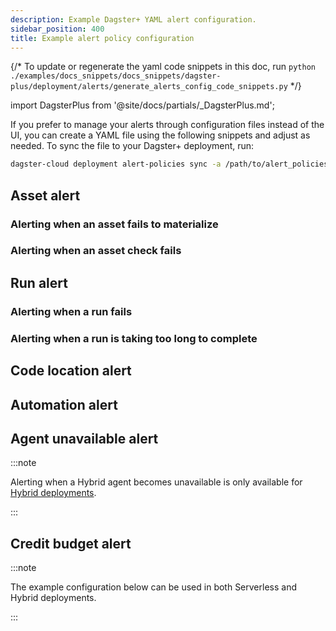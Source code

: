 ```yaml
---
description: Example Dagster+ YAML alert configuration.
sidebar_position: 400
title: Example alert policy configuration
---
```


{/* To update or regenerate the yaml code snippets in this doc, run `python ./examples/docs_snippets/docs_snippets/dagster-plus/deployment/alerts/generate_alerts_config_code_snippets.py` */}

import DagsterPlus from '@site/docs/partials/\_DagsterPlus.md';

<DagsterPlus />

If you prefer to manage your alerts through configuration files instead of the UI, you can create a YAML file using the following snippets and adjust as needed. To sync the file to your Dagster+ deployment, run:

```bash
dagster-cloud deployment alert-policies sync -a /path/to/alert_policies.yaml
```

## Asset alert

### Alerting when an asset fails to materialize

<Tabs groupId="notification_service">
  <TabItem value="email" label="Email">
    <CodeExample
      path="docs_snippets/docs_snippets/dagster-plus/deployment/alerts/asset-materialization-failure-alert-email.yaml"
      language="yaml"
    />
  </TabItem>
  <TabItem value="microsoft_teams" label="Microsoft Teams">
    <CodeExample
      path="docs_snippets/docs_snippets/dagster-plus/deployment/alerts/asset-materialization-failure-alert-microsoft_teams.yaml"
      language="yaml"
    />
  </TabItem>
  <TabItem value="pagerduty" label="PagerDuty">
    <CodeExample
      path="docs_snippets/docs_snippets/dagster-plus/deployment/alerts/asset-materialization-failure-alert-pagerduty.yaml"
      language="yaml"
    />
  </TabItem>
  <TabItem value="slack" label="Slack">
    <CodeExample
      path="docs_snippets/docs_snippets/dagster-plus/deployment/alerts/asset-materialization-failure-alert-slack.yaml"
      language="yaml"
    />
  </TabItem>
</Tabs>

### Alerting when an asset check fails

<Tabs groupId="notification_service">
  <TabItem value="email" label="Email">
    <CodeExample
      path="docs_snippets/docs_snippets/dagster-plus/deployment/alerts/asset-check-failed-email.yaml"
      language="yaml"
    />
  </TabItem>
  <TabItem value="microsoft_teams" label="Microsoft Teams">
    <CodeExample
      path="docs_snippets/docs_snippets/dagster-plus/deployment/alerts/asset-check-failed-microsoft_teams.yaml"
      language="yaml"
    />
  </TabItem>
  <TabItem value="pagerduty" label="PagerDuty">
    <CodeExample
      path="docs_snippets/docs_snippets/dagster-plus/deployment/alerts/asset-check-failed-pagerduty.yaml"
      language="yaml"
    />
  </TabItem>
  <TabItem value="slack" label="Slack">
    <CodeExample
      path="docs_snippets/docs_snippets/dagster-plus/deployment/alerts/asset-check-failed-slack.yaml"
      language="yaml"
    />
  </TabItem>
</Tabs>

## Run alert

### Alerting when a run fails

<Tabs groupId="notification_service">
  <TabItem value="email" label="Email">
    <CodeExample
      path="docs_snippets/docs_snippets/dagster-plus/deployment/alerts/run-alert-failure-email.yaml"
      language="yaml"
    />
  </TabItem>
  <TabItem value="microsoft_teams" label="Microsoft Teams">
    <CodeExample
      path="docs_snippets/docs_snippets/dagster-plus/deployment/alerts/run-alert-failure-microsoft_teams.yaml"
      language="yaml"
    />
  </TabItem>
  <TabItem value="pagerduty" label="PagerDuty">
    <CodeExample
      path="docs_snippets/docs_snippets/dagster-plus/deployment/alerts/run-alert-failure-pagerduty.yaml"
      language="yaml"
    />
  </TabItem>
  <TabItem value="slack" label="Slack">
    <CodeExample
      path="docs_snippets/docs_snippets/dagster-plus/deployment/alerts/run-alert-failure-slack.yaml"
      language="yaml"
    />
  </TabItem>
</Tabs>

### Alerting when a run is taking too long to complete

<Tabs groupId="notification_service">
  <TabItem value="email" label="Email">
    <CodeExample
      path="docs_snippets/docs_snippets/dagster-plus/deployment/alerts/job-running-over-one-hour-email.yaml"
      language="yaml"
    />
  </TabItem>
  <TabItem value="microsoft_teams" label="Microsoft Teams">
    <CodeExample
      path="docs_snippets/docs_snippets/dagster-plus/deployment/alerts/job-running-over-one-hour-microsoft_teams.yaml"
      language="yaml"
    />
  </TabItem>
  <TabItem value="pagerduty" label="PagerDuty">
    <CodeExample
      path="docs_snippets/docs_snippets/dagster-plus/deployment/alerts/job-running-over-one-hour-pagerduty.yaml"
      language="yaml"
    />
  </TabItem>
  <TabItem value="slack" label="Slack">
    <CodeExample
      path="docs_snippets/docs_snippets/dagster-plus/deployment/alerts/job-running-over-one-hour-slack.yaml"
      language="yaml"
    />
  </TabItem>
</Tabs>

## Code location alert

<Tabs groupId="notification_service">
  <TabItem value="email" label="Email">
    <CodeExample
      path="docs_snippets/docs_snippets/dagster-plus/deployment/alerts/code-location-error-email.yaml"
      language="yaml"
    />
  </TabItem>
  <TabItem value="microsoft_teams" label="Microsoft Teams">
    <CodeExample
      path="docs_snippets/docs_snippets/dagster-plus/deployment/alerts/code-location-error-microsoft_teams.yaml"
      language="yaml"
    />
  </TabItem>
  <TabItem value="pagerduty" label="PagerDuty">
    <CodeExample
      path="docs_snippets/docs_snippets/dagster-plus/deployment/alerts/code-location-error-pagerduty.yaml"
      language="yaml"
    />
  </TabItem>
  <TabItem value="slack" label="Slack">
    <CodeExample
      path="docs_snippets/docs_snippets/dagster-plus/deployment/alerts/code-location-error-slack.yaml"
      language="yaml"
    />
  </TabItem>
</Tabs>

## Automation alert

<Tabs groupId="notification_service">
  <TabItem value="email" label="Email">
    <CodeExample
      path="docs_snippets/docs_snippets/dagster-plus/deployment/alerts/schedule-sensor-failure-email.yaml"
      language="yaml"
    />
  </TabItem>
  <TabItem value="microsoft_teams" label="Microsoft Teams">
    <CodeExample
      path="docs_snippets/docs_snippets/dagster-plus/deployment/alerts/schedule-sensor-failure-microsoft_teams.yaml"
      language="yaml"
    />
  </TabItem>
  <TabItem value="pagerduty" label="PagerDuty">
    <CodeExample
      path="docs_snippets/docs_snippets/dagster-plus/deployment/alerts/schedule-sensor-failure-pagerduty.yaml"
      language="yaml"
    />
  </TabItem>
  <TabItem value="slack" label="Slack">
    <CodeExample
      path="docs_snippets/docs_snippets/dagster-plus/deployment/alerts/schedule-sensor-failure-slack.yaml"
      language="yaml"
    />
  </TabItem>
</Tabs>

## Agent unavailable alert

:::note

Alerting when a Hybrid agent becomes unavailable is only available for [Hybrid deployments](/dagster-plus/deployment/deployment-types/hybrid/).

:::

<Tabs groupId="notification_service">
  <TabItem value="email" label="Email">
    <CodeExample
      path="docs_snippets/docs_snippets/dagster-plus/deployment/alerts/agent-unavailable-alert-email.yaml"
      language="yaml"
    />
  </TabItem>
  <TabItem value="microsoft_teams" label="Microsoft Teams">
    <CodeExample
      path="docs_snippets/docs_snippets/dagster-plus/deployment/alerts/agent-unavailable-alert-microsoft_teams.yaml"
      language="yaml"
    />
  </TabItem>
  <TabItem value="pagerduty" label="PagerDuty">
    <CodeExample
      path="docs_snippets/docs_snippets/dagster-plus/deployment/alerts/agent-unavailable-alert-pagerduty.yaml"
      language="yaml"
    />
  </TabItem>
  <TabItem value="slack" label="Slack">
    <CodeExample
      path="docs_snippets/docs_snippets/dagster-plus/deployment/alerts/agent-unavailable-alert-slack.yaml"
      language="yaml"
    />
  </TabItem>
</Tabs>

## Credit budget alert

:::note

The example configuration below can be used in both Serverless and Hybrid deployments.

:::

<Tabs groupId="notification_service">
  <TabItem value="email" label="Email">
    <CodeExample
      path="docs_snippets/docs_snippets/dagster-plus/deployment/alerts/credit-budget-alert-email.yaml"
      language="yaml"
    />
  </TabItem>
  <TabItem value="microsoft_teams" label="Microsoft Teams">
    <CodeExample
      path="docs_snippets/docs_snippets/dagster-plus/deployment/alerts/credit-budget-alert-microsoft_teams.yaml"
      language="yaml"
    />
  </TabItem>
  <TabItem value="pagerduty" label="PagerDuty">
    <CodeExample
      path="docs_snippets/docs_snippets/dagster-plus/deployment/alerts/credit-budget-alert-pagerduty.yaml"
      language="yaml"
    />
  </TabItem>
  <TabItem value="slack" label="Slack">
    <CodeExample
      path="docs_snippets/docs_snippets/dagster-plus/deployment/alerts/credit-budget-alert-slack.yaml"
      language="yaml"
    />
  </TabItem>
</Tabs>
